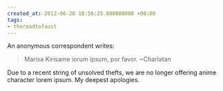 ```yaml
---
created_at: 2012-06-20 18:56:25.000000000 +00:00
tags:
- theroadtofaust
---
```


An anonymous correspondent writes:

> Marisa Kirisame iorum ipsum, por favor. ~Charlatan

Due to a recent string of unsolved thefts, we are no longer offering
anime character lorem ipsum. My deepest apologies.
